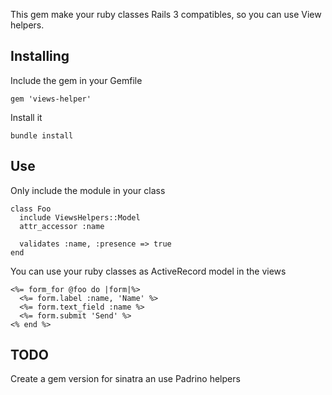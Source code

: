 This gem make your ruby classes Rails 3 compatibles, so you can use View helpers.

## Installing
Include the gem in your Gemfile

    gem 'views-helper'

Install it

    bundle install

## Use
Only include the module in your class 

    class Foo
      include ViewsHelpers::Model
      attr_accessor :name
    
      validates :name, :presence => true
    end

You can use your ruby classes as ActiveRecord model in the views


    <%= form_for @foo do |form|%>
      <%= form.label :name, 'Name' %>
      <%= form.text_field :name %>
      <%= form.submit 'Send' %>
    <% end %>

## TODO
Create a gem version for sinatra an use Padrino helpers
